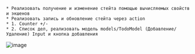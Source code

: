     * Реализовать получение и изменение стейта помощью вычисляемых свойств и экшенов 
    * Реализовать запись и обновление стейта через action
    * 1. Counter +/-
    * 2. Список дел, реализовать модель models/TodoModel (Добавление/Удаление) Input и кнопка добавления

![image](https://user-images.githubusercontent.com/85501859/133376915-32f735a6-9236-4555-a5b2-37a454745502.png)

